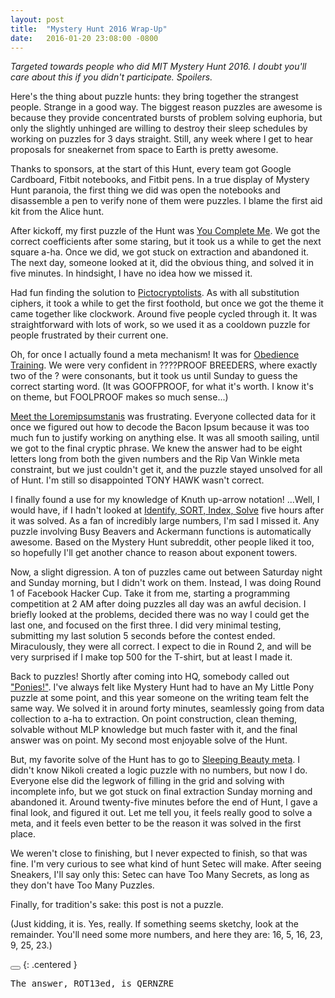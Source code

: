 ```yaml
---
layout: post
title:  "Mystery Hunt 2016 Wrap-Up"
date:   2016-01-20 23:08:00 -0800
---
```


*Targeted towards people who did MIT Mystery Hunt 2016. I doubt you'll
care about this if you didn't participate. Spoilers.*

Here's the thing about puzzle hunts: they bring together the strangest
people. Strange in a good way. The biggest reason puzzles are awesome is
because they provide concentrated bursts of problem solving euphoria,
but only the slightly unhinged are willing to destroy
their sleep schedules by working on puzzles for 3 days straight. Still,
any week where I get to hear proposals for sneakernet from space to Earth is
pretty awesome.

Thanks to sponsors, at the start of this Hunt, every team got Google Cardboard,
Fitbit notebooks, and Fitbit pens. In a true display of Mystery Hunt paranoia, the first thing
we did was open the notebooks and disassemble a pen to verify none of them were
puzzles. I blame the first aid kit from the Alice hunt.

After kickoff, my first puzzle of the Hunt was [You Complete Me](http://huntception.com/puzzle/you_complete_me/).
We got the correct coefficients after some staring, but it took us a while to
get the next square a-ha. Once we did, we got stuck on extraction and abandoned it.
The next day, someone looked at it, did the obvious thing, and solved it in
five minutes. In hindsight, I have no idea how we missed it.

Had fun finding the solution to [Pictocryptolists](http://huntception.com/puzzle/pictocryptolists/). As with all substitution ciphers,
it took a while to get the first foothold, but once we got the theme it came
together like clockwork. Around five people cycled through it.
It was straightforward with lots of work, so we used it as a cooldown puzzle
for people frustrated by their current one.

Oh, for once I actually found a meta mechanism! It was for [Obedience Training](http://huntception.com/puzzle/obedience_training/).
We were very confident in ????PROOF BREEDERS, where exactly two of the ? were
consonants, but it took us until Sunday to guess the correct starting word.
(It was GOOFPROOF, for what it's worth. I know it's on theme, but FOOLPROOF
makes so much sense...)

[Meet the Loremipsumstanis](http://huntception.com/puzzle/meet_the_loremipsumstanis/) was frustrating. Everyone collected data for it once
we figured out how to decode the Bacon Ipsum because it was too much fun to
justify working on anything else. It was all smooth sailing, until we
got to the final cryptic phrase. We knew the answer had to be eight letters long
from both the given numbers and the Rip Van Winkle meta constraint, but we
just couldn't get it, and the puzzle stayed unsolved for all of Hunt.
I'm still so disappointed TONY HAWK wasn't correct.

I finally found a use for my knowledge of Knuth up-arrow notation! ...Well, I
would have, if I hadn't looked at [Identify, SORT, Index, Solve](http://huntception.com/puzzle/identify_sort_index_solve/) five hours
after it was solved. As a fan of incredibly large numbers,
I'm sad I missed it.
Any puzzle involving Busy Beavers and Ackermann functions is automatically
awesome. Based on the Mystery Hunt subreddit, other people liked it too, so
hopefully I'll get another chance to reason about exponent towers.

Now, a slight digression. A ton of puzzles came out between Saturday night and Sunday
morning, but I didn't work on them. Instead, I was doing Round 1 of Facebook
Hacker Cup. Take it from me, starting a programming competition at 2 AM after
doing puzzles all day was an awful decision. I briefly looked at
the problems, decided there was no way I could get the last one, and focused on
the first three. I did very minimal testing, submitting my last solution
5 seconds before the contest ended.
Miraculously, they were all correct.
I expect to die in Round 2, and will be very surprised if I make
top 500 for the T-shirt, but at least I made it.

Back to puzzles! Shortly after coming into HQ, somebody called out ["Ponies!"](http://huntception.com/puzzle/missing_the_mark/).
I've always felt like Mystery Hunt had to have an My Little Pony puzzle at some point,
and this year someone on the writing team felt the same way.
We solved it in around forty minutes, seamlessly going from data
collection to a-ha to extraction. On point construction, clean theming, solvable
without MLP knowledge but much faster with it, and the final answer was on point.
My second most enjoyable solve of the Hunt.

But, my favorite solve of the Hunt has to go to [Sleeping Beauty meta](http://huntception.com/round/sleeping_beauty/). I
didn't know Nikoli created a logic puzzle with no numbers, but now I
do. Everyone else did the legwork of filling in the grid and solving
with incomplete info, but we got stuck on final extraction Sunday morning and abandoned
it. Around twenty-five minutes before the end of Hunt, I gave a final look, and
figured it out. Let me tell you, it feels really good to solve a meta,
and it feels even better to be the reason it was solved in the first place.

We weren't close to finishing, but I never expected to finish, so that
was fine. I'm very curious to see what kind of hunt Setec will make.
After seeing Sneakers, I'll say only this: Setec can have Too Many Secrets,
as long as they don't have Too Many Puzzles.

Finally, for tradition's sake: this post is not a puzzle.

(Just kidding, it is. Yes, really.
If something seems sketchy, look at the remainder. You'll need some more
numbers, and here they are: 16, 5, 16, 23, 9, 25, 23.)

<button
    class="spoiler-control"
    title="Click to show lyrics"
    toggle1="Show Answer"
    toggle2="Hide Answer">
</button>
{: .centered }

<pre class="hidden">
The answer, ROT13ed, is QERNZRE
</pre>
